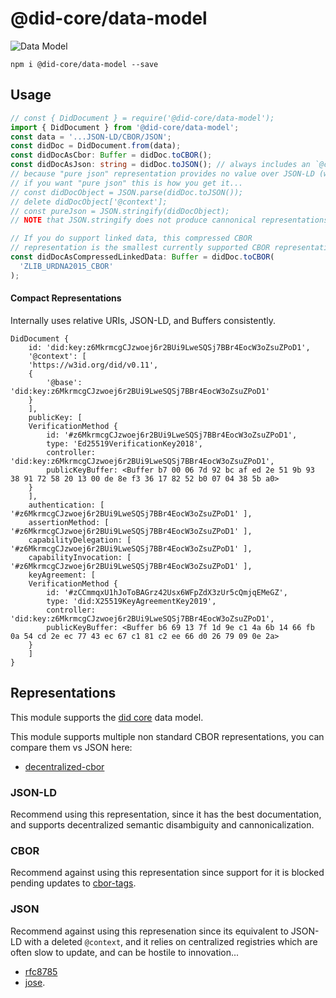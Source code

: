 # @did-core/data-model

![Data Model](https://github.com/transmute-industries/did-core/workflows/Data%20Model/badge.svg)

```
npm i @did-core/data-model --save
```

## Usage

```ts
// const { DidDocument } = require('@did-core/data-model');
import { DidDocument } from '@did-core/data-model';
const data = '...JSON-LD/CBOR/JSON';
const didDoc = DidDocument.from(data);
const didDocAsCbor: Buffer = didDoc.toCBOR();
const didDocAsJson: string = didDoc.toJSON(); // always includes an `@context`...
// because "pure json" representation provides no value over JSON-LD (which is JSON)...
// if you want "pure json" this is how you get it...
// const didDocObject = JSON.parse(didDoc.toJSON());
// delete didDocObject['@context'];
// const pureJson = JSON.stringify(didDocObject);
// NOTE that JSON.stringify does not produce cannonical representations of JSON...

// If you do support linked data, this compressed CBOR
// representation is the smallest currently supported CBOR representation.
const didDocAsCompressedLinkedData: Buffer = didDoc.toCBOR(
  'ZLIB_URDNA2015_CBOR'
);
```

#### Compact Representations

Internally uses relative URIs, JSON-LD, and Buffers consistently.

```
DidDocument {
    id: 'did:key:z6MkrmcgCJzwoej6r2BUi9LweSQSj7BBr4EocW3oZsuZPoD1',
    '@context': [
    'https://w3id.org/did/v0.11',
    {
        '@base': 'did:key:z6MkrmcgCJzwoej6r2BUi9LweSQSj7BBr4EocW3oZsuZPoD1'
    }
    ],
    publicKey: [
    VerificationMethod {
        id: '#z6MkrmcgCJzwoej6r2BUi9LweSQSj7BBr4EocW3oZsuZPoD1',
        type: 'Ed25519VerificationKey2018',
        controller: 'did:key:z6MkrmcgCJzwoej6r2BUi9LweSQSj7BBr4EocW3oZsuZPoD1',
        publicKeyBuffer: <Buffer b7 00 06 7d 92 bc af ed 2e 51 9b 93 38 91 72 58 20 13 00 de 8e f3 36 17 82 52 b0 07 04 38 5b a0>
    }
    ],
    authentication: [ '#z6MkrmcgCJzwoej6r2BUi9LweSQSj7BBr4EocW3oZsuZPoD1' ],
    assertionMethod: [ '#z6MkrmcgCJzwoej6r2BUi9LweSQSj7BBr4EocW3oZsuZPoD1' ],
    capabilityDelegation: [ '#z6MkrmcgCJzwoej6r2BUi9LweSQSj7BBr4EocW3oZsuZPoD1' ],
    capabilityInvocation: [ '#z6MkrmcgCJzwoej6r2BUi9LweSQSj7BBr4EocW3oZsuZPoD1' ],
    keyAgreement: [
    VerificationMethod {
        id: '#zCCmmqxU1hJoToBAGrz42Usx6WFpZdX3zUr5cQmjqEMeGZ',
        type: 'did:X25519KeyAgreementKey2019',
        controller: 'did:key:z6MkrmcgCJzwoej6r2BUi9LweSQSj7BBr4EocW3oZsuZPoD1',
        publicKeyBuffer: <Buffer b6 69 13 7f 1d 9e c1 4a 6b 14 66 fb 0a 54 cd 2e ec 77 43 ec 67 c1 81 c2 ee 66 d0 26 79 09 0e 2a>
    }
    ]
}
```

## Representations

This module supports the [did core](https://www.w3.org/TR/did-core/) data model.

This module supports multiple non standard CBOR representations, you can compare them vs JSON here:

- [decentralized-cbor](https://github.com/transmute-industries/decentralized-cbor/blob/master/src/__fixtures__/outputs/table.csv)

### JSON-LD

Recommend using this representation, since it has the best documentation, and supports decentralized semantic disambiguity and cannonicalization.

### CBOR

Recommend against using this representation since support for it is blocked pending updates to [cbor-tags](https://www.iana.org/assignments/cbor-tags/cbor-tags.xhtml).

### JSON

Recommend against using this represenation since its equivalent to JSON-LD with a deleted `@context`, and it relies on centralized registries which are often slow to update, and can be hostile to innovation...

- [rfc8785](https://tools.ietf.org/html/rfc8785)
- [jose](https://www.iana.org/assignments/jose/jose.xhtml).
